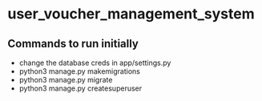 # user_voucher_management_system


## Commands to run initially
- change the database creds in  app/settings.py
- python3 manage.py makemigrations
- python3 manage.py migrate
- python3 manage.py createsuperuser